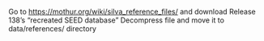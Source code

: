Go to https://mothur.org/wiki/silva_reference_files/ and download Release 138’s “recreated SEED database”
Decompress file and move it to data/references/ directory
